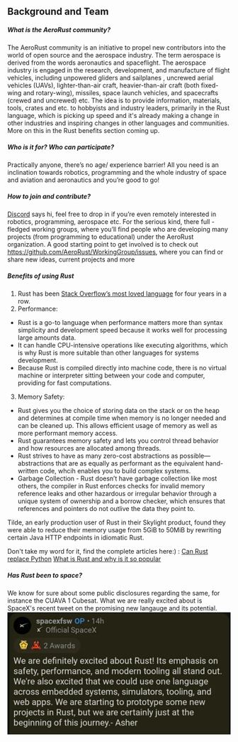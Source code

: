 ## Background and Team

##### What is the AeroRust community?

The AeroRust community is an initiative to propel new contributors into the world of open source and the aerospace industry. 
The term aerospace is derived from the words aeronautics and spaceflight. The aerospace industry is engaged in the research, development, and manufacture of flight vehicles, including unpowered gliders and sailplanes , uncrewed aerial vehicles (UAVs), lighter-than-air craft, heavier-than-air craft (both fixed-wing and rotary-wing), missiles, space launch vehicles, and spacecrafts (crewed and uncrewed) etc.
The idea is to provide information, materials, tools, crates and etc. to hobbyists and industry leaders, primarily in the Rust language, which is picking up speed and it's already making a change in other industries and inspiring changes in other languages and communities. More on this in the Rust benefits section coming up.


##### Who is it for? Who can participate?

Practically anyone, there’s no age/ experience barrier! All you need is an inclination towards robotics, programming and the whole industry of space and aviation and aeronautics and you’re good to go!


##### How to join and contribute?

[Discord](https://discord.com/invite/6wFvsFWfnu) says hi, feel free to drop in if you’re even remotely interested in robotics, programming, aerospace etc.
For the serious kind, there full - fledged working groups, where you’ll find people who are developing many projects (from programming to educational) under the AeroRust organization. A good starting point to get involved is to check out https://github.com/AeroRust/WorkingGroup/issues, where you can find or share new ideas, current projects and more

##### Benefits of using Rust

1. Rust has been [Stack Overflow’s most loved language](https://insights.stackoverflow.com/survey/2019?_ga=2.179664868.1372947859.1665686334-1264371392.1665686334) for four years in a row. 
2. Performance:
* Rust is a go-to language when performance matters more than syntax simplicity and development speed because it works well for processing large amounts data. 
* It can handle CPU-intensive operations like executing algorithms, which is why Rust is more suitable than other languages for systems development.
* Because Rust is compiled directly into machine code, there is no virtual machine or interpreter sitting between your code and computer, providing for fast computations.
3. Memory Safety:
* Rust gives you the choice of storing data on the stack or on the heap and determines at compile time when memory is no longer needed and can be cleaned up. This allows efficient usage of memory as well as more performant memory access. 
* Rust guarantees memory safety and lets you control thread behavior and how resources are allocated among threads.
* Rust strives to have as many zero-cost abstractions as possible—abstractions that are as equally as performant as the equivalent hand-written code, whcih enables you to build complex systems.
* Garbage Collection - Rust doesn’t have garbage collection like most others, the compiler in Rust enforces checks for invalid memory reference leaks and other hazardous or irregular behavior through a unique system of ownership and a borrow checker, which ensures that references and pointers do not outlive the data they point to.

Tilde, an early production user of Rust in their Skylight product, found they were able to reduce their memory usage from 5GiB to 50MiB by rewriting certain Java HTTP endpoints in idiomatic Rust. 

Don't take my word for it, find the complete articles here:) :
[Can Rust replace Python](https://blog.logrocket.com/rust-vs-python-could-rust-replace-python/#:~:text=Rust%20is%20a%20multiparadigm%20language,runs%20on%20an%20embedded%20system)
[What is Rust and why is it so popular](https://stackoverflow.blog/2020/01/20/what-is-rust-and-why-is-it-so-popular/)


##### Has Rust been to space?

We know for sure about some public disclosures regarding the same, for instance the CUAVA 1 Cubesat. 
What we are really excited about is SpaceX's recent tweet on the promising new langauge and its potential.
![Your browser doesn't support this image:/](static\images\rust.png "SpaceX:potentialOfRust")






